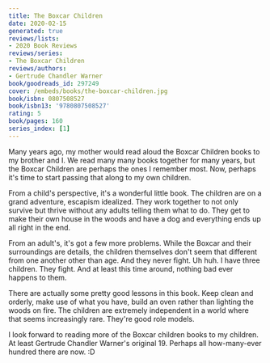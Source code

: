 ```yaml
---
title: The Boxcar Children
date: 2020-02-15
generated: true
reviews/lists:
- 2020 Book Reviews
reviews/series:
- The Boxcar Children
reviews/authors:
- Gertrude Chandler Warner
book/goodreads_id: 297249
cover: /embeds/books/the-boxcar-children.jpg
book/isbn: 0807508527
book/isbn13: '9780807508527'
rating: 5
book/pages: 160
series_index: [1]
---
```

Many years ago, my mother would read aloud the Boxcar Children books to my brother and I. We read many many books together for many years, but the Boxcar Children are perhaps the ones I remember most. Now, perhaps it's time to start passing that along to my own children.  

From a child's perspective, it's a wonderful little book. The children are on a grand adventure, escapism idealized. They work together to not only survive but thrive without any adults telling them what to do. They get to make their own house in the woods and have a dog and everything ends up all right in the end.  

<!--more-->

From an adult's, it's got a few more problems. While the Boxcar and their surroundings are details, the children themselves don't seem that different from one another other than age. And they never fight. Uh huh. I have three children. They fight. And at least this time around, nothing bad ever happens to them.  

There are actually some pretty good lessons in this book. Keep clean and orderly, make use of what you have, build an oven rather than lighting the woods on fire. The children are extremely independent in a world where that seems increasingly rare. They're good role models.  

I look forward to reading more of the Boxcar children books to my children. At least Gertrude Chandler Warner's original 19. Perhaps all how-many-ever hundred there are now. :D